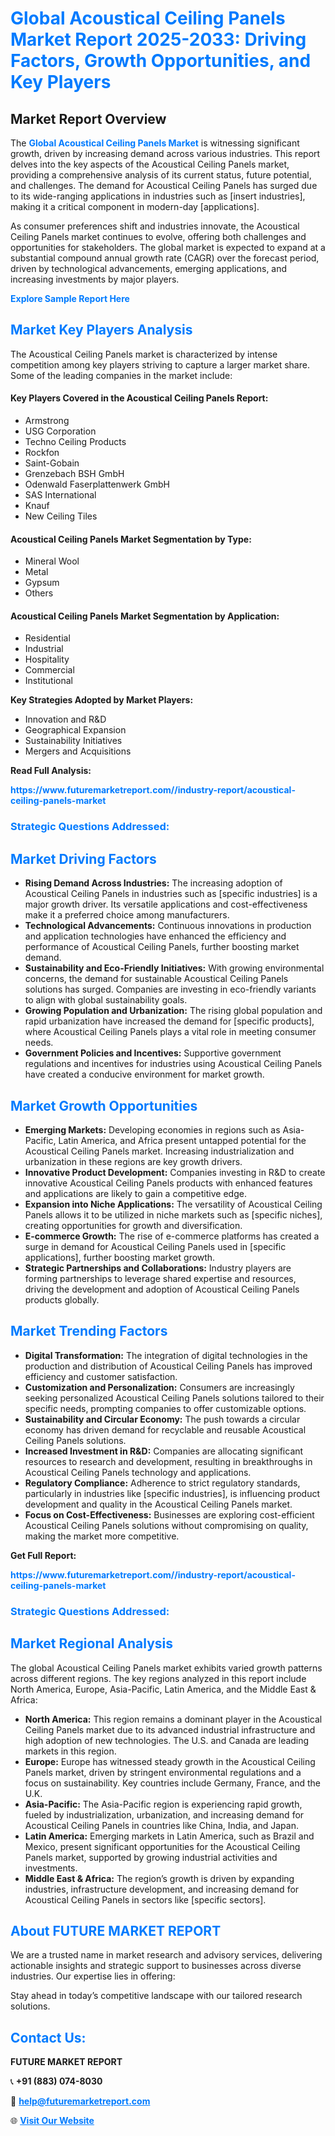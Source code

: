 <h1 style="color: #007BFF;">Global Acoustical Ceiling Panels Market Report 2025-2033: Driving Factors, Growth Opportunities, and Key Players</h1>

<section id="overview">
<h2>Market Report Overview</h2>
<p>The <a href="https://www.futuremarketreport.com//industry-report/acoustical-ceiling-panels-market" style="color: #007BFF; text-decoration: none;"><strong>Global Acoustical Ceiling Panels Market</strong></a> is witnessing significant growth, driven by increasing demand across various industries. This report delves into the key aspects of the Acoustical Ceiling Panels market, providing a comprehensive analysis of its current status, future potential, and challenges. The demand for Acoustical Ceiling Panels has surged due to its wide-ranging applications in industries such as [insert industries], making it a critical component in modern-day [applications].</p>
<p>As consumer preferences shift and industries innovate, the Acoustical Ceiling Panels market continues to evolve, offering both challenges and opportunities for stakeholders. The global market is expected to expand at a substantial compound annual growth rate (CAGR) over the forecast period, driven by technological advancements, emerging applications, and increasing investments by major players.</p>
</section>

<section id="overview">
<p><a href="https://www.futuremarketreport.com//request-sample/reportId=90678" style="color: #007BFF; text-decoration: none;"><strong>Explore Sample Report Here</strong></a></p>
</section>

<section id="key-players">
<h2 style="color: #007BFF;">Market Key Players Analysis</h2>
<p>The Acoustical Ceiling Panels market is characterized by intense competition among key players striving to capture a larger market share. Some of the leading companies in the market include:</p>
<h4>Key Players Covered in the Acoustical Ceiling Panels Report:</h4>
<ul><li>Armstrong</li><li>USG Corporation</li><li>Techno Ceiling Products</li><li>Rockfon</li><li>Saint-Gobain</li><li>Grenzebach BSH GmbH</li><li>Odenwald Faserplattenwerk GmbH</li><li>SAS International</li><li>Knauf</li><li>New Ceiling Tiles</li></ul>
<h4>Acoustical Ceiling Panels Market Segmentation by Type:</h4>
<ul><li>Mineral Wool</li><li>Metal</li><li>Gypsum</li><li>Others</li></ul>

<h4>Acoustical Ceiling Panels Market Segmentation by Application:</h4>
<ul><li>Residential</li><li>Industrial</li><li>Hospitality</li><li>Commercial</li><li>Institutional</li></ul>
<p><strong>Key Strategies Adopted by Market Players:</strong></p>
<ul>
<li>Innovation and R&D</li>
<li>Geographical Expansion</li>
<li>Sustainability Initiatives</li>
<li>Mergers and Acquisitions</li>
</ul>
</section>

<section>
<p><strong>Read Full Analysis: </strong></p><a href="https://www.futuremarketreport.com//industry-report/acoustical-ceiling-panels-market" style="color: #007BFF; text-decoration: none;"><strong>https://www.futuremarketreport.com//industry-report/acoustical-ceiling-panels-market</strong></a>
<h3 style="color: #007BFF;">Strategic Questions Addressed:</h3>
</section>

<section id="driving-factors">
<h2 style="color: #007BFF;">Market Driving Factors</h2>
<ul>
<li><strong>Rising Demand Across Industries:</strong> The increasing adoption of Acoustical Ceiling Panels in industries such as [specific industries] is a major growth driver. Its versatile applications and cost-effectiveness make it a preferred choice among manufacturers.</li>
<li><strong>Technological Advancements:</strong> Continuous innovations in production and application technologies have enhanced the efficiency and performance of Acoustical Ceiling Panels, further boosting market demand.</li>
<li><strong>Sustainability and Eco-Friendly Initiatives:</strong> With growing environmental concerns, the demand for sustainable Acoustical Ceiling Panels solutions has surged. Companies are investing in eco-friendly variants to align with global sustainability goals.</li>
<li><strong>Growing Population and Urbanization:</strong> The rising global population and rapid urbanization have increased the demand for [specific products], where Acoustical Ceiling Panels plays a vital role in meeting consumer needs.</li>
<li><strong>Government Policies and Incentives:</strong> Supportive government regulations and incentives for industries using Acoustical Ceiling Panels have created a conducive environment for market growth.</li>
</ul>
</section>

<section id="growth-opportunities">
<h2 style="color: #007BFF;">Market Growth Opportunities</h2>
<ul>
<li><strong>Emerging Markets:</strong> Developing economies in regions such as Asia-Pacific, Latin America, and Africa present untapped potential for the Acoustical Ceiling Panels market. Increasing industrialization and urbanization in these regions are key growth drivers.</li>
<li><strong>Innovative Product Development:</strong> Companies investing in R&D to create innovative Acoustical Ceiling Panels products with enhanced features and applications are likely to gain a competitive edge.</li>
<li><strong>Expansion into Niche Applications:</strong> The versatility of Acoustical Ceiling Panels allows it to be utilized in niche markets such as [specific niches], creating opportunities for growth and diversification.</li>
<li><strong>E-commerce Growth:</strong> The rise of e-commerce platforms has created a surge in demand for Acoustical Ceiling Panels used in [specific applications], further boosting market growth.</li>
<li><strong>Strategic Partnerships and Collaborations:</strong> Industry players are forming partnerships to leverage shared expertise and resources, driving the development and adoption of Acoustical Ceiling Panels products globally.</li>
</ul>
</section>

<section id="trending-factors">
<h2 style="color: #007BFF;">Market Trending Factors</h2>
<ul>
<li><strong>Digital Transformation:</strong> The integration of digital technologies in the production and distribution of Acoustical Ceiling Panels has improved efficiency and customer satisfaction.</li>
<li><strong>Customization and Personalization:</strong> Consumers are increasingly seeking personalized Acoustical Ceiling Panels solutions tailored to their specific needs, prompting companies to offer customizable options.</li>
<li><strong>Sustainability and Circular Economy:</strong> The push towards a circular economy has driven demand for recyclable and reusable Acoustical Ceiling Panels solutions.</li>
<li><strong>Increased Investment in R&D:</strong> Companies are allocating significant resources to research and development, resulting in breakthroughs in Acoustical Ceiling Panels technology and applications.</li>
<li><strong>Regulatory Compliance:</strong> Adherence to strict regulatory standards, particularly in industries like [specific industries], is influencing product development and quality in the Acoustical Ceiling Panels market.</li>
<li><strong>Focus on Cost-Effectiveness:</strong> Businesses are exploring cost-efficient Acoustical Ceiling Panels solutions without compromising on quality, making the market more competitive.</li>
</ul>
</section>

<section>
<p><strong>Get Full Report: </strong></p><a href="https://www.futuremarketreport.com//industry-report/acoustical-ceiling-panels-market" style="color: #007BFF; text-decoration: none;"><strong>https://www.futuremarketreport.com//industry-report/acoustical-ceiling-panels-market</strong></a>
<h3 style="color: #007BFF;">Strategic Questions Addressed:</h3>
</section>


<section id="regional-analysis">
<h2 style="color: #007BFF;">Market Regional Analysis</h2>
<p>The global Acoustical Ceiling Panels market exhibits varied growth patterns across different regions. The key regions analyzed in this report include North America, Europe, Asia-Pacific, Latin America, and the Middle East & Africa:</p>
<ul>
<li><strong>North America:</strong> This region remains a dominant player in the Acoustical Ceiling Panels market due to its advanced industrial infrastructure and high adoption of new technologies. The U.S. and Canada are leading markets in this region.</li>
<li><strong>Europe:</strong> Europe has witnessed steady growth in the Acoustical Ceiling Panels market, driven by stringent environmental regulations and a focus on sustainability. Key countries include Germany, France, and the U.K.</li>
<li><strong>Asia-Pacific:</strong> The Asia-Pacific region is experiencing rapid growth, fueled by industrialization, urbanization, and increasing demand for Acoustical Ceiling Panels in countries like China, India, and Japan.</li>
<li><strong>Latin America:</strong> Emerging markets in Latin America, such as Brazil and Mexico, present significant opportunities for the Acoustical Ceiling Panels market, supported by growing industrial activities and investments.</li>
<li><strong>Middle East & Africa:</strong> The region’s growth is driven by expanding industries, infrastructure development, and increasing demand for Acoustical Ceiling Panels in sectors like [specific sectors].</li>
</ul>
</section>

<footer>
<h2 style="color: #007BFF;">About FUTURE MARKET REPORT</h2>
<p>We are a trusted name in market research and advisory services, delivering actionable insights and strategic support to businesses across diverse industries. Our expertise lies in offering:</p>

<p>Stay ahead in today’s competitive landscape with our tailored research solutions.</p>

<h2 style="color: #007BFF;">Contact Us:</h2>
<p><strong>FUTURE MARKET REPORT</strong></p>
<p>📞 <strong>+91 (883) 074-8030</strong></p>
<p>📧 <strong><a href="mailto:help@futuremarketreport.com" style="color: #007BFF;">help@futuremarketreport.com</a></strong></p>
<p>🌐 <strong><a href="https://www.futuremarketreport.com/" style="color: #007BFF;">Visit Our Website</a></strong></p>
</footer>